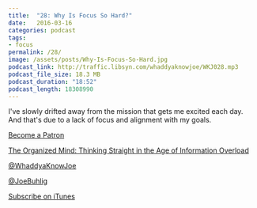 ```yaml
---
title:  "28: Why Is Focus So Hard?"
date:   2016-03-16
categories: podcast
tags:
- focus
permalink: /28/
image: /assets/posts/Why-Is-Focus-So-Hard.jpg
podcast_link: http://traffic.libsyn.com/whaddyaknowjoe/WKJ028.mp3
podcast_file_size: 18.3 MB
podcast_duration: "18:52"
podcast_length: 18308990
---
```

I've slowly drifted away from the mission that gets me excited each day. And that's due to a lack of focus and alignment with my goals.
<!--more-->

[Become a Patron](http://joebuhlig.com/patron/)

[The Organized Mind: Thinking Straight in the Age of Information Overload](http://www.amazon.com/The-Organized-Mind-Thinking-Information/dp/052595418X)

[@WhaddyaKnowJoe](https://twitter.com/whaddyaknowjoe)

[@JoeBuhlig](https://twitter.com/JoeBuhlig)

[Subscribe on iTunes](https://itunes.apple.com/us/podcast/whaddya-know-joe/id1035426948)